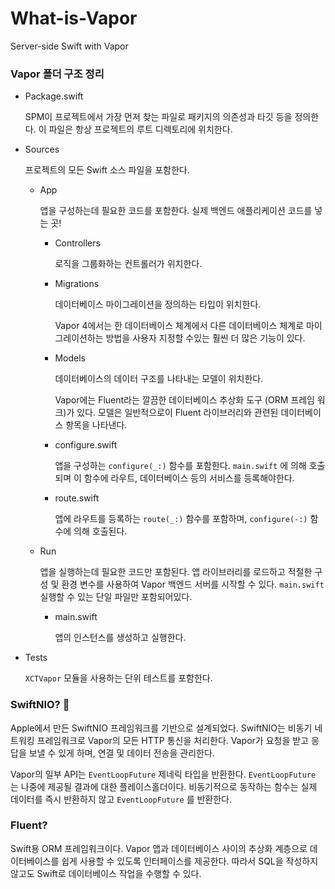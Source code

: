 # What-is-Vapor
Server-side Swift with Vapor



### Vapor 폴더 구조 정리

- Package.swift

  SPM이 프로젝트에서 가장 먼저 찾는 파일로 패키지의 의존성과 타깃 등을 정의한다. 이 파일은 항상 프로젝트의 루트 디렉토리에 위치한다.

- Sources

  프로젝트의 모든 Swift 소스 파일을 포함한다.

  - App

    앱을 구성하는데 필요한 코드를 포함한다. 실제 백엔드 애플리케이션 코드를 넣는 곳!

    - Controllers

      로직을 그룹화하는 컨트롤러가 위치한다.

    - Migrations

      데이터베이스 마이그레이션을 정의하는 타입이 위치한다.

      Vapor 4에서는 한 데이터베이스 체계에서 다른 데이터베이스 체계로 마이그레이션하는 방법을 사용자 지정할 수있는 훨씬 더 많은 기능이 있다.

    - Models

      데이터베이스의 데이터 구조를 나타내는 모델이 위치한다.

      Vapor에는 Fluent라는 깔끔한 데이터베이스 추상화 도구 (ORM 프레임 워크)가 있다. 모델은 일반적으로이 Fluent 라이브러리와 관련된 데이터베이스 항목을 나타낸다.

    - configure.swift

      앱을 구성하는 <code>configure(_:)</code> 함수를 포함한다. <code>main.swift</code> 에 의해 호출되며 이 함수에 라우트, 데이터베이스 등의 서비스를 등록해야한다.

    - route.swift

      앱에 라우트를 등록하는 <code>route(_:)</code> 함수를 포함하며, <code>configure(-:)</code> 함수에 의해 호출된다.

  - Run

    앱을 실행하는데 필요한 코드만 포함된다. 앱 라이브러리를 로드하고 적절한 구성 및 환경 변수를 사용하여 Vapor 백엔드 서버를 시작할 수 있다. <code>main.swift</code> 실행할 수 있는 단일 파일만 포함되어있다.

    - main.swift

      앱의 인스턴스를 생성하고 실행한다.

- Tests

  <code>XCTVapor</code> 모듈을 사용하는 단위 테스트를 포함한다.



### SwiftNIO? 🤔

 Apple에서 만든 SwiftNIO 프레임워크를 기반으로 설계되었다. SwiftNIO는 비동기 네트워킹 프레임워크로 Vapor의 모든 HTTP 통신을 처리한다. Vapor가 요청을 받고 응답을 보낼 수 있게 하며, 연결 및 데이터 전송을 관리한다.

 Vapor의 일부 API는 <code>EventLoopFuture</code> 제네릭 타입을 반환한다. <code>EventLoopFuture</code> 는 나중에 제공될 결과에 대한 플레이스홀더이다. 비동기적으로 동작하는 함수는 실제 데이터를 즉시 반환하지 않고 <code>EventLoopFuture</code> 를 반환한다.



### Fluent?

 Swift용 ORM 프레임워크이다. Vapor 앱과 데이터베이스 사이의 추상화 계층으로 데이터베이스를 쉽게 사용할 수 있도록 인터페이스를 제공한다. 따라서 SQL을 작성하지 않고도 Swift로 데이터베이스 작업을 수행할 수 있다.
